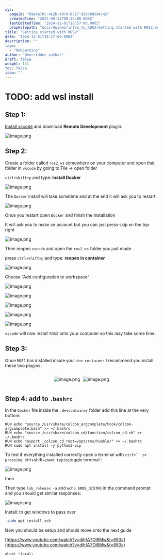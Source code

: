 ```yaml
---
sys:
  pageId: "89e0a78c-4e2b-4070-b327-d28cb0694742"
  createdTime: "2024-08-21T00:24:00.000Z"
  lastEditedTime: "2024-11-01T18:57:00.000Z"
  propFilepath: "docs/Guides/intro_to_ROS2/Getting started with ROS2.md"
title: "Getting started with ROS2"
date: "2024-11-01T18:57:00.000Z"
description: ""
tags:
  - "Onboarding"
author: "Overridden author"
draft: false
weight: 141
toc: false
icon: ""
---
```


# TODO: add wsl install

## Step 1:

[Install vscode](https://code.visualstudio.com/download) and download **Remote Development** plugin:

![image.png](https://prod-files-secure.s3.us-west-2.amazonaws.com/d518164a-d88e-44d1-a4ee-3adb3bd8bce0/efb52993-1881-4a40-b95e-6f020334f022/image.png?X-Amz-Algorithm=AWS4-HMAC-SHA256&X-Amz-Content-Sha256=UNSIGNED-PAYLOAD&X-Amz-Credential=ASIAZI2LB4664K2AYM6M%2F20250214%2Fus-west-2%2Fs3%2Faws4_request&X-Amz-Date=20250214T090806Z&X-Amz-Expires=3600&X-Amz-Security-Token=IQoJb3JpZ2luX2VjEAAaCXVzLXdlc3QtMiJIMEYCIQDRe%2BrVBVPAxq0xg7zjwgWhNtSuO7%2FykR42tvH47nJ%2BRwIhAPAUHKd5roMO29x4XOi3tV0f68ifjhWCGEoWG9D2yqRvKv8DCCkQABoMNjM3NDIzMTgzODA1IgzbL%2B6DHlY0LeclMx0q3AMjbHGFWP02ZFauNI4lf%2FfMudzhuclfdTFFrQrxwL6McuhgEnu5N8ZbjLm5FAaIGaV8AsXIUnQ8lzhp1PjQAgDPJdLKCFYpHaXfrVtpKPjhUOluo8Dsf0gvRRXRBqo8cbLRe6d2PiwoBY0unCNYdROkstL1nBrQWgOcp9FS3T%2BjruWR9pnUVmhfd3HukhPt7WwkUtYPpN42Q2PgE80KIBF6nEzJUG0K09EOPCgbfYJmxId5BeNry3wGnPye72gBnnHWVC%2Fb%2BNOr8dL%2BY5dvsMPIQWBS37jG5eP94PbbY%2FBZxeM5IqqMlvaVSdCkKIjFprKxKFm7Zbm5FHsoL6buAKa40MAZ5X2JXFKNiYrrz2xuIyJ0eaN76oOH25cZkon28LHU%2B0qYIukmdll4yPhE5AhyXVuXP6uGu0vUY8iFIif1HutqqUC%2F4yngeACMkIIB8VvK3zL1TQrPldmcOEepp0u9xpz%2FGVw48A292gSzpGyZeCrwLKyGvMozHYJIPI6rogJoXxllFfx71hPwXpkMtjFn0GigXp8uzKlf4Ag%2B943wXjYqHetNamo2HhMfopTDgVHnpBrC8wrGnzWTT%2FE7jh2qy3W3ywQosPVrhuCEG0sPrBumknHHcsN253x8bzCP6ru9BjqkAWj0WW0tE8pjCYI2qN6IqVwPTAUj4RCim6B1NRF3cLeYqTwJK8T5T%2FrIvuOAzbIqes30V8%2FtIX7ktIR9FtwxJw9fw32Ag9WwNEihdciGVZiddHsgxARbOPJDeY4UViI4LoI%2Bmow7WI23I7ssEjBgxM2zWHI8vFa%2F9dSJFYXQfxqT4lPwTqI%2BEh9rZNXsr8HoJfiIHJuA9aHrxW0YGLdGdmWNDCPt&X-Amz-Signature=6d5f1925f2d4ae1f3437403d550a002c438c27322b7a124304a2294cd9087a96&X-Amz-SignedHeaders=host&x-id=GetObject)

## Step 2:

Create a folder called `ros2_ws` somewhere on your computer and open that folder in `vscode` by going to File → open folder 

`ctrl+shift+p` and type: **Install Docker**

![image.png](https://prod-files-secure.s3.us-west-2.amazonaws.com/d518164a-d88e-44d1-a4ee-3adb3bd8bce0/2269dc0e-1cd5-47ff-bceb-c04ad9b2eab0/image.png?X-Amz-Algorithm=AWS4-HMAC-SHA256&X-Amz-Content-Sha256=UNSIGNED-PAYLOAD&X-Amz-Credential=ASIAZI2LB4664K2AYM6M%2F20250214%2Fus-west-2%2Fs3%2Faws4_request&X-Amz-Date=20250214T090806Z&X-Amz-Expires=3600&X-Amz-Security-Token=IQoJb3JpZ2luX2VjEAAaCXVzLXdlc3QtMiJIMEYCIQDRe%2BrVBVPAxq0xg7zjwgWhNtSuO7%2FykR42tvH47nJ%2BRwIhAPAUHKd5roMO29x4XOi3tV0f68ifjhWCGEoWG9D2yqRvKv8DCCkQABoMNjM3NDIzMTgzODA1IgzbL%2B6DHlY0LeclMx0q3AMjbHGFWP02ZFauNI4lf%2FfMudzhuclfdTFFrQrxwL6McuhgEnu5N8ZbjLm5FAaIGaV8AsXIUnQ8lzhp1PjQAgDPJdLKCFYpHaXfrVtpKPjhUOluo8Dsf0gvRRXRBqo8cbLRe6d2PiwoBY0unCNYdROkstL1nBrQWgOcp9FS3T%2BjruWR9pnUVmhfd3HukhPt7WwkUtYPpN42Q2PgE80KIBF6nEzJUG0K09EOPCgbfYJmxId5BeNry3wGnPye72gBnnHWVC%2Fb%2BNOr8dL%2BY5dvsMPIQWBS37jG5eP94PbbY%2FBZxeM5IqqMlvaVSdCkKIjFprKxKFm7Zbm5FHsoL6buAKa40MAZ5X2JXFKNiYrrz2xuIyJ0eaN76oOH25cZkon28LHU%2B0qYIukmdll4yPhE5AhyXVuXP6uGu0vUY8iFIif1HutqqUC%2F4yngeACMkIIB8VvK3zL1TQrPldmcOEepp0u9xpz%2FGVw48A292gSzpGyZeCrwLKyGvMozHYJIPI6rogJoXxllFfx71hPwXpkMtjFn0GigXp8uzKlf4Ag%2B943wXjYqHetNamo2HhMfopTDgVHnpBrC8wrGnzWTT%2FE7jh2qy3W3ywQosPVrhuCEG0sPrBumknHHcsN253x8bzCP6ru9BjqkAWj0WW0tE8pjCYI2qN6IqVwPTAUj4RCim6B1NRF3cLeYqTwJK8T5T%2FrIvuOAzbIqes30V8%2FtIX7ktIR9FtwxJw9fw32Ag9WwNEihdciGVZiddHsgxARbOPJDeY4UViI4LoI%2Bmow7WI23I7ssEjBgxM2zWHI8vFa%2F9dSJFYXQfxqT4lPwTqI%2BEh9rZNXsr8HoJfiIHJuA9aHrxW0YGLdGdmWNDCPt&X-Amz-Signature=7fda9a49df769df62b202fa960cdfc99b9b686a4a3316db9de94652787e2044f&X-Amz-SignedHeaders=host&x-id=GetObject)

The `Docker` install will take sometime and at the end it will ask you to restart

![image.png](https://prod-files-secure.s3.us-west-2.amazonaws.com/d518164a-d88e-44d1-a4ee-3adb3bd8bce0/ed233f78-be33-4b1f-b89c-9c346c0e961e/image.png?X-Amz-Algorithm=AWS4-HMAC-SHA256&X-Amz-Content-Sha256=UNSIGNED-PAYLOAD&X-Amz-Credential=ASIAZI2LB4664K2AYM6M%2F20250214%2Fus-west-2%2Fs3%2Faws4_request&X-Amz-Date=20250214T090806Z&X-Amz-Expires=3600&X-Amz-Security-Token=IQoJb3JpZ2luX2VjEAAaCXVzLXdlc3QtMiJIMEYCIQDRe%2BrVBVPAxq0xg7zjwgWhNtSuO7%2FykR42tvH47nJ%2BRwIhAPAUHKd5roMO29x4XOi3tV0f68ifjhWCGEoWG9D2yqRvKv8DCCkQABoMNjM3NDIzMTgzODA1IgzbL%2B6DHlY0LeclMx0q3AMjbHGFWP02ZFauNI4lf%2FfMudzhuclfdTFFrQrxwL6McuhgEnu5N8ZbjLm5FAaIGaV8AsXIUnQ8lzhp1PjQAgDPJdLKCFYpHaXfrVtpKPjhUOluo8Dsf0gvRRXRBqo8cbLRe6d2PiwoBY0unCNYdROkstL1nBrQWgOcp9FS3T%2BjruWR9pnUVmhfd3HukhPt7WwkUtYPpN42Q2PgE80KIBF6nEzJUG0K09EOPCgbfYJmxId5BeNry3wGnPye72gBnnHWVC%2Fb%2BNOr8dL%2BY5dvsMPIQWBS37jG5eP94PbbY%2FBZxeM5IqqMlvaVSdCkKIjFprKxKFm7Zbm5FHsoL6buAKa40MAZ5X2JXFKNiYrrz2xuIyJ0eaN76oOH25cZkon28LHU%2B0qYIukmdll4yPhE5AhyXVuXP6uGu0vUY8iFIif1HutqqUC%2F4yngeACMkIIB8VvK3zL1TQrPldmcOEepp0u9xpz%2FGVw48A292gSzpGyZeCrwLKyGvMozHYJIPI6rogJoXxllFfx71hPwXpkMtjFn0GigXp8uzKlf4Ag%2B943wXjYqHetNamo2HhMfopTDgVHnpBrC8wrGnzWTT%2FE7jh2qy3W3ywQosPVrhuCEG0sPrBumknHHcsN253x8bzCP6ru9BjqkAWj0WW0tE8pjCYI2qN6IqVwPTAUj4RCim6B1NRF3cLeYqTwJK8T5T%2FrIvuOAzbIqes30V8%2FtIX7ktIR9FtwxJw9fw32Ag9WwNEihdciGVZiddHsgxARbOPJDeY4UViI4LoI%2Bmow7WI23I7ssEjBgxM2zWHI8vFa%2F9dSJFYXQfxqT4lPwTqI%2BEh9rZNXsr8HoJfiIHJuA9aHrxW0YGLdGdmWNDCPt&X-Amz-Signature=3551654fe7216ac288466a24d0587e1508c6f0c1d862eba89f0a28aac5fc7ec2&X-Amz-SignedHeaders=host&x-id=GetObject)

Once you restart open `Docker` and finish the installation

It will ask you to make an account but you can just press skip on the top right

![image.png](https://prod-files-secure.s3.us-west-2.amazonaws.com/d518164a-d88e-44d1-a4ee-3adb3bd8bce0/21010ad9-1659-4fd9-9f59-9932a09b2a3d/image.png?X-Amz-Algorithm=AWS4-HMAC-SHA256&X-Amz-Content-Sha256=UNSIGNED-PAYLOAD&X-Amz-Credential=ASIAZI2LB4664K2AYM6M%2F20250214%2Fus-west-2%2Fs3%2Faws4_request&X-Amz-Date=20250214T090806Z&X-Amz-Expires=3600&X-Amz-Security-Token=IQoJb3JpZ2luX2VjEAAaCXVzLXdlc3QtMiJIMEYCIQDRe%2BrVBVPAxq0xg7zjwgWhNtSuO7%2FykR42tvH47nJ%2BRwIhAPAUHKd5roMO29x4XOi3tV0f68ifjhWCGEoWG9D2yqRvKv8DCCkQABoMNjM3NDIzMTgzODA1IgzbL%2B6DHlY0LeclMx0q3AMjbHGFWP02ZFauNI4lf%2FfMudzhuclfdTFFrQrxwL6McuhgEnu5N8ZbjLm5FAaIGaV8AsXIUnQ8lzhp1PjQAgDPJdLKCFYpHaXfrVtpKPjhUOluo8Dsf0gvRRXRBqo8cbLRe6d2PiwoBY0unCNYdROkstL1nBrQWgOcp9FS3T%2BjruWR9pnUVmhfd3HukhPt7WwkUtYPpN42Q2PgE80KIBF6nEzJUG0K09EOPCgbfYJmxId5BeNry3wGnPye72gBnnHWVC%2Fb%2BNOr8dL%2BY5dvsMPIQWBS37jG5eP94PbbY%2FBZxeM5IqqMlvaVSdCkKIjFprKxKFm7Zbm5FHsoL6buAKa40MAZ5X2JXFKNiYrrz2xuIyJ0eaN76oOH25cZkon28LHU%2B0qYIukmdll4yPhE5AhyXVuXP6uGu0vUY8iFIif1HutqqUC%2F4yngeACMkIIB8VvK3zL1TQrPldmcOEepp0u9xpz%2FGVw48A292gSzpGyZeCrwLKyGvMozHYJIPI6rogJoXxllFfx71hPwXpkMtjFn0GigXp8uzKlf4Ag%2B943wXjYqHetNamo2HhMfopTDgVHnpBrC8wrGnzWTT%2FE7jh2qy3W3ywQosPVrhuCEG0sPrBumknHHcsN253x8bzCP6ru9BjqkAWj0WW0tE8pjCYI2qN6IqVwPTAUj4RCim6B1NRF3cLeYqTwJK8T5T%2FrIvuOAzbIqes30V8%2FtIX7ktIR9FtwxJw9fw32Ag9WwNEihdciGVZiddHsgxARbOPJDeY4UViI4LoI%2Bmow7WI23I7ssEjBgxM2zWHI8vFa%2F9dSJFYXQfxqT4lPwTqI%2BEh9rZNXsr8HoJfiIHJuA9aHrxW0YGLdGdmWNDCPt&X-Amz-Signature=5fe3a9cd495c0671968215a0dc1a73a0eb2db7aa97e795514d1760ead73ae5f8&X-Amz-SignedHeaders=host&x-id=GetObject)

Then reopen `vscode` and open the `ros2_ws` folder you just made

press `ctrl+shift+p` and type: **reopen in container**

![image.png](https://prod-files-secure.s3.us-west-2.amazonaws.com/d518164a-d88e-44d1-a4ee-3adb3bd8bce0/4e93b8c2-41ad-488c-8095-c74205196118/image.png?X-Amz-Algorithm=AWS4-HMAC-SHA256&X-Amz-Content-Sha256=UNSIGNED-PAYLOAD&X-Amz-Credential=ASIAZI2LB4664K2AYM6M%2F20250214%2Fus-west-2%2Fs3%2Faws4_request&X-Amz-Date=20250214T090806Z&X-Amz-Expires=3600&X-Amz-Security-Token=IQoJb3JpZ2luX2VjEAAaCXVzLXdlc3QtMiJIMEYCIQDRe%2BrVBVPAxq0xg7zjwgWhNtSuO7%2FykR42tvH47nJ%2BRwIhAPAUHKd5roMO29x4XOi3tV0f68ifjhWCGEoWG9D2yqRvKv8DCCkQABoMNjM3NDIzMTgzODA1IgzbL%2B6DHlY0LeclMx0q3AMjbHGFWP02ZFauNI4lf%2FfMudzhuclfdTFFrQrxwL6McuhgEnu5N8ZbjLm5FAaIGaV8AsXIUnQ8lzhp1PjQAgDPJdLKCFYpHaXfrVtpKPjhUOluo8Dsf0gvRRXRBqo8cbLRe6d2PiwoBY0unCNYdROkstL1nBrQWgOcp9FS3T%2BjruWR9pnUVmhfd3HukhPt7WwkUtYPpN42Q2PgE80KIBF6nEzJUG0K09EOPCgbfYJmxId5BeNry3wGnPye72gBnnHWVC%2Fb%2BNOr8dL%2BY5dvsMPIQWBS37jG5eP94PbbY%2FBZxeM5IqqMlvaVSdCkKIjFprKxKFm7Zbm5FHsoL6buAKa40MAZ5X2JXFKNiYrrz2xuIyJ0eaN76oOH25cZkon28LHU%2B0qYIukmdll4yPhE5AhyXVuXP6uGu0vUY8iFIif1HutqqUC%2F4yngeACMkIIB8VvK3zL1TQrPldmcOEepp0u9xpz%2FGVw48A292gSzpGyZeCrwLKyGvMozHYJIPI6rogJoXxllFfx71hPwXpkMtjFn0GigXp8uzKlf4Ag%2B943wXjYqHetNamo2HhMfopTDgVHnpBrC8wrGnzWTT%2FE7jh2qy3W3ywQosPVrhuCEG0sPrBumknHHcsN253x8bzCP6ru9BjqkAWj0WW0tE8pjCYI2qN6IqVwPTAUj4RCim6B1NRF3cLeYqTwJK8T5T%2FrIvuOAzbIqes30V8%2FtIX7ktIR9FtwxJw9fw32Ag9WwNEihdciGVZiddHsgxARbOPJDeY4UViI4LoI%2Bmow7WI23I7ssEjBgxM2zWHI8vFa%2F9dSJFYXQfxqT4lPwTqI%2BEh9rZNXsr8HoJfiIHJuA9aHrxW0YGLdGdmWNDCPt&X-Amz-Signature=2c4a8e6e01be66fcb969166049f09d891599151d61216298dca4184b8b0ff785&X-Amz-SignedHeaders=host&x-id=GetObject)

Choose “Add configuration to workspace”

![image.png](https://prod-files-secure.s3.us-west-2.amazonaws.com/d518164a-d88e-44d1-a4ee-3adb3bd8bce0/9560b282-5060-4989-ba37-97e7b2c22476/image.png?X-Amz-Algorithm=AWS4-HMAC-SHA256&X-Amz-Content-Sha256=UNSIGNED-PAYLOAD&X-Amz-Credential=ASIAZI2LB4664K2AYM6M%2F20250214%2Fus-west-2%2Fs3%2Faws4_request&X-Amz-Date=20250214T090806Z&X-Amz-Expires=3600&X-Amz-Security-Token=IQoJb3JpZ2luX2VjEAAaCXVzLXdlc3QtMiJIMEYCIQDRe%2BrVBVPAxq0xg7zjwgWhNtSuO7%2FykR42tvH47nJ%2BRwIhAPAUHKd5roMO29x4XOi3tV0f68ifjhWCGEoWG9D2yqRvKv8DCCkQABoMNjM3NDIzMTgzODA1IgzbL%2B6DHlY0LeclMx0q3AMjbHGFWP02ZFauNI4lf%2FfMudzhuclfdTFFrQrxwL6McuhgEnu5N8ZbjLm5FAaIGaV8AsXIUnQ8lzhp1PjQAgDPJdLKCFYpHaXfrVtpKPjhUOluo8Dsf0gvRRXRBqo8cbLRe6d2PiwoBY0unCNYdROkstL1nBrQWgOcp9FS3T%2BjruWR9pnUVmhfd3HukhPt7WwkUtYPpN42Q2PgE80KIBF6nEzJUG0K09EOPCgbfYJmxId5BeNry3wGnPye72gBnnHWVC%2Fb%2BNOr8dL%2BY5dvsMPIQWBS37jG5eP94PbbY%2FBZxeM5IqqMlvaVSdCkKIjFprKxKFm7Zbm5FHsoL6buAKa40MAZ5X2JXFKNiYrrz2xuIyJ0eaN76oOH25cZkon28LHU%2B0qYIukmdll4yPhE5AhyXVuXP6uGu0vUY8iFIif1HutqqUC%2F4yngeACMkIIB8VvK3zL1TQrPldmcOEepp0u9xpz%2FGVw48A292gSzpGyZeCrwLKyGvMozHYJIPI6rogJoXxllFfx71hPwXpkMtjFn0GigXp8uzKlf4Ag%2B943wXjYqHetNamo2HhMfopTDgVHnpBrC8wrGnzWTT%2FE7jh2qy3W3ywQosPVrhuCEG0sPrBumknHHcsN253x8bzCP6ru9BjqkAWj0WW0tE8pjCYI2qN6IqVwPTAUj4RCim6B1NRF3cLeYqTwJK8T5T%2FrIvuOAzbIqes30V8%2FtIX7ktIR9FtwxJw9fw32Ag9WwNEihdciGVZiddHsgxARbOPJDeY4UViI4LoI%2Bmow7WI23I7ssEjBgxM2zWHI8vFa%2F9dSJFYXQfxqT4lPwTqI%2BEh9rZNXsr8HoJfiIHJuA9aHrxW0YGLdGdmWNDCPt&X-Amz-Signature=9b447613784accd832176d2d5ae27e97eca8a35dfda939ce54964ac84021e881&X-Amz-SignedHeaders=host&x-id=GetObject)

![image.png](https://prod-files-secure.s3.us-west-2.amazonaws.com/d518164a-d88e-44d1-a4ee-3adb3bd8bce0/2ee63f81-886b-48e8-a553-dc6e5eac99e4/image.png?X-Amz-Algorithm=AWS4-HMAC-SHA256&X-Amz-Content-Sha256=UNSIGNED-PAYLOAD&X-Amz-Credential=ASIAZI2LB4664K2AYM6M%2F20250214%2Fus-west-2%2Fs3%2Faws4_request&X-Amz-Date=20250214T090806Z&X-Amz-Expires=3600&X-Amz-Security-Token=IQoJb3JpZ2luX2VjEAAaCXVzLXdlc3QtMiJIMEYCIQDRe%2BrVBVPAxq0xg7zjwgWhNtSuO7%2FykR42tvH47nJ%2BRwIhAPAUHKd5roMO29x4XOi3tV0f68ifjhWCGEoWG9D2yqRvKv8DCCkQABoMNjM3NDIzMTgzODA1IgzbL%2B6DHlY0LeclMx0q3AMjbHGFWP02ZFauNI4lf%2FfMudzhuclfdTFFrQrxwL6McuhgEnu5N8ZbjLm5FAaIGaV8AsXIUnQ8lzhp1PjQAgDPJdLKCFYpHaXfrVtpKPjhUOluo8Dsf0gvRRXRBqo8cbLRe6d2PiwoBY0unCNYdROkstL1nBrQWgOcp9FS3T%2BjruWR9pnUVmhfd3HukhPt7WwkUtYPpN42Q2PgE80KIBF6nEzJUG0K09EOPCgbfYJmxId5BeNry3wGnPye72gBnnHWVC%2Fb%2BNOr8dL%2BY5dvsMPIQWBS37jG5eP94PbbY%2FBZxeM5IqqMlvaVSdCkKIjFprKxKFm7Zbm5FHsoL6buAKa40MAZ5X2JXFKNiYrrz2xuIyJ0eaN76oOH25cZkon28LHU%2B0qYIukmdll4yPhE5AhyXVuXP6uGu0vUY8iFIif1HutqqUC%2F4yngeACMkIIB8VvK3zL1TQrPldmcOEepp0u9xpz%2FGVw48A292gSzpGyZeCrwLKyGvMozHYJIPI6rogJoXxllFfx71hPwXpkMtjFn0GigXp8uzKlf4Ag%2B943wXjYqHetNamo2HhMfopTDgVHnpBrC8wrGnzWTT%2FE7jh2qy3W3ywQosPVrhuCEG0sPrBumknHHcsN253x8bzCP6ru9BjqkAWj0WW0tE8pjCYI2qN6IqVwPTAUj4RCim6B1NRF3cLeYqTwJK8T5T%2FrIvuOAzbIqes30V8%2FtIX7ktIR9FtwxJw9fw32Ag9WwNEihdciGVZiddHsgxARbOPJDeY4UViI4LoI%2Bmow7WI23I7ssEjBgxM2zWHI8vFa%2F9dSJFYXQfxqT4lPwTqI%2BEh9rZNXsr8HoJfiIHJuA9aHrxW0YGLdGdmWNDCPt&X-Amz-Signature=5724740220c0446c44096bbba8a1ef513387cab555c66e754e37bb479d5792eb&X-Amz-SignedHeaders=host&x-id=GetObject)

![image.png](https://prod-files-secure.s3.us-west-2.amazonaws.com/d518164a-d88e-44d1-a4ee-3adb3bd8bce0/ae1580b2-b048-407e-aed9-b584224a7a04/image.png?X-Amz-Algorithm=AWS4-HMAC-SHA256&X-Amz-Content-Sha256=UNSIGNED-PAYLOAD&X-Amz-Credential=ASIAZI2LB4664K2AYM6M%2F20250214%2Fus-west-2%2Fs3%2Faws4_request&X-Amz-Date=20250214T090806Z&X-Amz-Expires=3600&X-Amz-Security-Token=IQoJb3JpZ2luX2VjEAAaCXVzLXdlc3QtMiJIMEYCIQDRe%2BrVBVPAxq0xg7zjwgWhNtSuO7%2FykR42tvH47nJ%2BRwIhAPAUHKd5roMO29x4XOi3tV0f68ifjhWCGEoWG9D2yqRvKv8DCCkQABoMNjM3NDIzMTgzODA1IgzbL%2B6DHlY0LeclMx0q3AMjbHGFWP02ZFauNI4lf%2FfMudzhuclfdTFFrQrxwL6McuhgEnu5N8ZbjLm5FAaIGaV8AsXIUnQ8lzhp1PjQAgDPJdLKCFYpHaXfrVtpKPjhUOluo8Dsf0gvRRXRBqo8cbLRe6d2PiwoBY0unCNYdROkstL1nBrQWgOcp9FS3T%2BjruWR9pnUVmhfd3HukhPt7WwkUtYPpN42Q2PgE80KIBF6nEzJUG0K09EOPCgbfYJmxId5BeNry3wGnPye72gBnnHWVC%2Fb%2BNOr8dL%2BY5dvsMPIQWBS37jG5eP94PbbY%2FBZxeM5IqqMlvaVSdCkKIjFprKxKFm7Zbm5FHsoL6buAKa40MAZ5X2JXFKNiYrrz2xuIyJ0eaN76oOH25cZkon28LHU%2B0qYIukmdll4yPhE5AhyXVuXP6uGu0vUY8iFIif1HutqqUC%2F4yngeACMkIIB8VvK3zL1TQrPldmcOEepp0u9xpz%2FGVw48A292gSzpGyZeCrwLKyGvMozHYJIPI6rogJoXxllFfx71hPwXpkMtjFn0GigXp8uzKlf4Ag%2B943wXjYqHetNamo2HhMfopTDgVHnpBrC8wrGnzWTT%2FE7jh2qy3W3ywQosPVrhuCEG0sPrBumknHHcsN253x8bzCP6ru9BjqkAWj0WW0tE8pjCYI2qN6IqVwPTAUj4RCim6B1NRF3cLeYqTwJK8T5T%2FrIvuOAzbIqes30V8%2FtIX7ktIR9FtwxJw9fw32Ag9WwNEihdciGVZiddHsgxARbOPJDeY4UViI4LoI%2Bmow7WI23I7ssEjBgxM2zWHI8vFa%2F9dSJFYXQfxqT4lPwTqI%2BEh9rZNXsr8HoJfiIHJuA9aHrxW0YGLdGdmWNDCPt&X-Amz-Signature=d41c7cf16abf2277e66426c08b18f3626ef24bada8e69bf8257f53b05f04e2dc&X-Amz-SignedHeaders=host&x-id=GetObject)

![image.png](https://prod-files-secure.s3.us-west-2.amazonaws.com/d518164a-d88e-44d1-a4ee-3adb3bd8bce0/53255b28-f75e-430f-b9e3-c0ac8577e42b/image.png?X-Amz-Algorithm=AWS4-HMAC-SHA256&X-Amz-Content-Sha256=UNSIGNED-PAYLOAD&X-Amz-Credential=ASIAZI2LB4664K2AYM6M%2F20250214%2Fus-west-2%2Fs3%2Faws4_request&X-Amz-Date=20250214T090806Z&X-Amz-Expires=3600&X-Amz-Security-Token=IQoJb3JpZ2luX2VjEAAaCXVzLXdlc3QtMiJIMEYCIQDRe%2BrVBVPAxq0xg7zjwgWhNtSuO7%2FykR42tvH47nJ%2BRwIhAPAUHKd5roMO29x4XOi3tV0f68ifjhWCGEoWG9D2yqRvKv8DCCkQABoMNjM3NDIzMTgzODA1IgzbL%2B6DHlY0LeclMx0q3AMjbHGFWP02ZFauNI4lf%2FfMudzhuclfdTFFrQrxwL6McuhgEnu5N8ZbjLm5FAaIGaV8AsXIUnQ8lzhp1PjQAgDPJdLKCFYpHaXfrVtpKPjhUOluo8Dsf0gvRRXRBqo8cbLRe6d2PiwoBY0unCNYdROkstL1nBrQWgOcp9FS3T%2BjruWR9pnUVmhfd3HukhPt7WwkUtYPpN42Q2PgE80KIBF6nEzJUG0K09EOPCgbfYJmxId5BeNry3wGnPye72gBnnHWVC%2Fb%2BNOr8dL%2BY5dvsMPIQWBS37jG5eP94PbbY%2FBZxeM5IqqMlvaVSdCkKIjFprKxKFm7Zbm5FHsoL6buAKa40MAZ5X2JXFKNiYrrz2xuIyJ0eaN76oOH25cZkon28LHU%2B0qYIukmdll4yPhE5AhyXVuXP6uGu0vUY8iFIif1HutqqUC%2F4yngeACMkIIB8VvK3zL1TQrPldmcOEepp0u9xpz%2FGVw48A292gSzpGyZeCrwLKyGvMozHYJIPI6rogJoXxllFfx71hPwXpkMtjFn0GigXp8uzKlf4Ag%2B943wXjYqHetNamo2HhMfopTDgVHnpBrC8wrGnzWTT%2FE7jh2qy3W3ywQosPVrhuCEG0sPrBumknHHcsN253x8bzCP6ru9BjqkAWj0WW0tE8pjCYI2qN6IqVwPTAUj4RCim6B1NRF3cLeYqTwJK8T5T%2FrIvuOAzbIqes30V8%2FtIX7ktIR9FtwxJw9fw32Ag9WwNEihdciGVZiddHsgxARbOPJDeY4UViI4LoI%2Bmow7WI23I7ssEjBgxM2zWHI8vFa%2F9dSJFYXQfxqT4lPwTqI%2BEh9rZNXsr8HoJfiIHJuA9aHrxW0YGLdGdmWNDCPt&X-Amz-Signature=7efb7f7a806e4b9119bbda8d7af0bfa0fe19a3d3175c9f9cb29af5e9200b3736&X-Amz-SignedHeaders=host&x-id=GetObject)

![image.png](https://prod-files-secure.s3.us-west-2.amazonaws.com/d518164a-d88e-44d1-a4ee-3adb3bd8bce0/7c562767-5af9-4ffb-97d1-327bcdf4ee00/image.png?X-Amz-Algorithm=AWS4-HMAC-SHA256&X-Amz-Content-Sha256=UNSIGNED-PAYLOAD&X-Amz-Credential=ASIAZI2LB4664K2AYM6M%2F20250214%2Fus-west-2%2Fs3%2Faws4_request&X-Amz-Date=20250214T090806Z&X-Amz-Expires=3600&X-Amz-Security-Token=IQoJb3JpZ2luX2VjEAAaCXVzLXdlc3QtMiJIMEYCIQDRe%2BrVBVPAxq0xg7zjwgWhNtSuO7%2FykR42tvH47nJ%2BRwIhAPAUHKd5roMO29x4XOi3tV0f68ifjhWCGEoWG9D2yqRvKv8DCCkQABoMNjM3NDIzMTgzODA1IgzbL%2B6DHlY0LeclMx0q3AMjbHGFWP02ZFauNI4lf%2FfMudzhuclfdTFFrQrxwL6McuhgEnu5N8ZbjLm5FAaIGaV8AsXIUnQ8lzhp1PjQAgDPJdLKCFYpHaXfrVtpKPjhUOluo8Dsf0gvRRXRBqo8cbLRe6d2PiwoBY0unCNYdROkstL1nBrQWgOcp9FS3T%2BjruWR9pnUVmhfd3HukhPt7WwkUtYPpN42Q2PgE80KIBF6nEzJUG0K09EOPCgbfYJmxId5BeNry3wGnPye72gBnnHWVC%2Fb%2BNOr8dL%2BY5dvsMPIQWBS37jG5eP94PbbY%2FBZxeM5IqqMlvaVSdCkKIjFprKxKFm7Zbm5FHsoL6buAKa40MAZ5X2JXFKNiYrrz2xuIyJ0eaN76oOH25cZkon28LHU%2B0qYIukmdll4yPhE5AhyXVuXP6uGu0vUY8iFIif1HutqqUC%2F4yngeACMkIIB8VvK3zL1TQrPldmcOEepp0u9xpz%2FGVw48A292gSzpGyZeCrwLKyGvMozHYJIPI6rogJoXxllFfx71hPwXpkMtjFn0GigXp8uzKlf4Ag%2B943wXjYqHetNamo2HhMfopTDgVHnpBrC8wrGnzWTT%2FE7jh2qy3W3ywQosPVrhuCEG0sPrBumknHHcsN253x8bzCP6ru9BjqkAWj0WW0tE8pjCYI2qN6IqVwPTAUj4RCim6B1NRF3cLeYqTwJK8T5T%2FrIvuOAzbIqes30V8%2FtIX7ktIR9FtwxJw9fw32Ag9WwNEihdciGVZiddHsgxARbOPJDeY4UViI4LoI%2Bmow7WI23I7ssEjBgxM2zWHI8vFa%2F9dSJFYXQfxqT4lPwTqI%2BEh9rZNXsr8HoJfiIHJuA9aHrxW0YGLdGdmWNDCPt&X-Amz-Signature=153dcb9745a3dada7a1d30683722c3f9906c8869847a428691555a8d1fa462c0&X-Amz-SignedHeaders=host&x-id=GetObject)

`vscode` will now install `ROS2` onto your computer so this may take some time.

## Step 3:

Once `ROS2` has installed inside your `dev-container` I recommend you install these two plugins:

<div style="display: flex;flex-direction: row; column-gap:10px; max-width: 630px;justify-content: center;">
<div>

![image.png](https://prod-files-secure.s3.us-west-2.amazonaws.com/d518164a-d88e-44d1-a4ee-3adb3bd8bce0/3fc3d550-5a54-4ba1-ba6b-faa01cdb7369/image.png?X-Amz-Algorithm=AWS4-HMAC-SHA256&X-Amz-Content-Sha256=UNSIGNED-PAYLOAD&X-Amz-Credential=ASIAZI2LB466ZVBZB3PY%2F20250214%2Fus-west-2%2Fs3%2Faws4_request&X-Amz-Date=20250214T090808Z&X-Amz-Expires=3600&X-Amz-Security-Token=IQoJb3JpZ2luX2VjEAAaCXVzLXdlc3QtMiJIMEYCIQD5PypL6m62I6VuC%2F7WkVgQulgopTPzx9BuSoVNdv%2FPsAIhAOOq8GUWCvcFEmfAo%2F3mVtxgITFZomblIcBP4VjFKw%2FwKv8DCCkQABoMNjM3NDIzMTgzODA1Igz7LvQaLNc7SOnXr9sq3AMGyUw0CKVKLPkgfV7K9AkcbhwUoiWbqT8rOZaEvc94RnhlTMLqPWHql5oZkkmAMEs9Xm6EC9E67y2jbwkUtoq2O%2Bwhr%2FfuulTPpAgrBJwnZNKRxaSYUhw4cBakihtvl0Pwe5iEp%2B4H6nZFvwDApbjPso4uqzWeo5uSGZjrLA%2BokYn3Nq42%2Bej1Ljkw7j1jOHGEGjyL84gF78KdyRNU1ldRFsURgEkbrt7Kw4hAPs4CvZagjswmsOpwlCmB80lyq0%2B2u4M7iHWhqMhYt%2B46A%2Bibm2IQjbBy9T1UkCwMQYq2PHvYXT3WFj%2FBqtNRjgb3X391%2BQRLO2e0Gb%2FKXq9C%2BQ6fqp0nxa6IjNsB3c%2FoaNUM0EGFOLoDFOUaycDG5Gq72oRFy5jryu0nV6etOmU%2F5wfi0sgEoDXUPXZd8bCBeytgaXXFLK9ZNQoVabvVlouZCp4xO%2BvycB0n6i5smYD8cxnU%2Bd5gv3e2SqAPKzohemdOsFCNUqxhM74Pa4cETzZsz%2BdCi8cyoMSPprSeKU3tx59oIOGm9%2FMWdiVQxEOGmrn4TvJCijI8HIGaNMqlxU6PLMK9yRlUv3vy3V5pgdt%2FAwFvGwYR1Vr44LNV8cDpTLhIoRf5LU5MsnL%2FrLagezCN6ru9BjqkAebdRs6NDBr4s6eubuuQPgTgDoSNByH%2FIxbYR031OFnz4l3jIMHmjinJz0xippMzht6VW1IloxXhixBHPfHIrHHR8FAp69hYInP6rJiu1lDpuTPithlrTL%2FVWSGEAMd4vYb0hi3ua%2FaUT%2Ft6Tr2zNtgPU2snpd3AYirqCEoWrep7ubhPfORYqdRh9%2FcyjO1H7lbazt3fdoWBcztuXLrxBSA5vDfc&X-Amz-Signature=5829a155b5c3715100db55af1751bd723f6b9b8f8b608c6a3deb155423a4daa9&X-Amz-SignedHeaders=host&x-id=GetObject)

</div>
<div>

![image.png](https://prod-files-secure.s3.us-west-2.amazonaws.com/d518164a-d88e-44d1-a4ee-3adb3bd8bce0/d994cc66-13c2-4093-a5a3-f84cf4601a82/image.png?X-Amz-Algorithm=AWS4-HMAC-SHA256&X-Amz-Content-Sha256=UNSIGNED-PAYLOAD&X-Amz-Credential=ASIAZI2LB4664EOBH6RS%2F20250214%2Fus-west-2%2Fs3%2Faws4_request&X-Amz-Date=20250214T090809Z&X-Amz-Expires=3600&X-Amz-Security-Token=IQoJb3JpZ2luX2VjEAAaCXVzLXdlc3QtMiJHMEUCIDSEJjCe%2Bs0WBln%2Fdg8lfsRnb2uAnFk9l2Pj28WtLn2kAiEAyqfOwQ3MeDwpSVY2xJzNYJOOWq9BRPQKeDO3BcOwfhoq%2FwMIKRAAGgw2Mzc0MjMxODM4MDUiDFnhqWm3gYu%2BvfWcByrcA4TAAKuJJGjX3MF8KgwSBJsyiNZSy1OtfI38Rsr6U6m0BumTWUXKZ6VLtucPODRETNR7wvtlCyF3F7kk8INTlkQ4WQI0ObFXSKDlyCAxq64USkczNh9WYjKiKBxUJzK3JU3XNHlKILlu79ieL9KtL%2Fv6lEpqF%2FG0sOboxABe8VqE8z2ibWuwpmN2GuLpZScPiol4ROVETGbVTJQJ6Mos6stbLEtLwFf%2B8l67YUeXS3MjpCFgQ%2BL5aoj9PDKhHwHwzd1TqKO9NlhPB9VaSlPxsiGgs7%2B8fsyhCUJyFvWyeMEYVWuZH70mD%2BNXAhSKzcbdKSqf80jI7SniL3KH205RxiNcrCpYQLMc9pWDOTjiRKCdlP9%2B1puJNAwApl8f9o7Dke8iOqrL8TyIv%2F4LjS2rGQ083JhPN9HWEJfYu4sc%2BEPHKa1Lwj7hZesw0ylVHpjX%2FYeg362zodmFf%2BspXsK6hEC7PdHltQ1q3W61rzpDeGHWX9wJHpNYag1iyw1me6wr%2FYeS%2B6DYsw94Y%2B2QuOWe8SlUgfkzWvhFKbCvvgMDG%2FvlaheR4TsmUCcimRSiB9zz3HSwCNrVhCbehbyfEGnGlC9Xo9%2BDiw%2F3Urca2%2BF%2FizYfD2uIOhfZacnn32uCMI3qu70GOqUBQ%2Fvbv86D%2FQx%2FRpEmOAMIk70knzt53uMaPAMEXqCGXYbdwIXB7hhONWQfCMPb0hqkZI4LKrPbsBOF%2BWjxQnMbTPDbpCPcD0nvJynibhjO%2BnoiUFuGPKvClCVWVeunLmG1LzrjVVCwXHekyfjqpdTrOq1rElr78ghSxGJsHr1Ctvkfcpm4XEC%2BK4IY7FiTtvz2es7%2FDNSINvyXdNkjqVUJdu4lEMPt&X-Amz-Signature=0c31caf5151eccaf5f4c2e1edd0e555d5b43e167465fba89bb75ed1743d8d2b5&X-Amz-SignedHeaders=host&x-id=GetObject)

</div>
</div>

## Step 4: add to `.bashrc`

In the `Docker` file inside the `.devcontainer` folder add this line at the very bottom: 

```docker
RUN echo "source /usr/share/colcon_argcomplete/hook/colcon-argcomplete.bash" >> ~/.bashrc
RUN echo "source /usr/share/colcon_cd/function/colcon_cd.sh" >> ~/.bashrc
RUN echo "export _colcon_cd_root=/opt/ros/humble/" >> ~/.bashrc
RUN sudo apt install -y python3-pip 
```

To test if everything installed correctly open a terminal with `ctrl+`` or pressing `ctrl+shift+p` and typing `toggle terminal`:

![image.png](https://prod-files-secure.s3.us-west-2.amazonaws.com/d518164a-d88e-44d1-a4ee-3adb3bd8bce0/6a4943d8-b04e-4c02-9a58-775f3384d1a5/image.png?X-Amz-Algorithm=AWS4-HMAC-SHA256&X-Amz-Content-Sha256=UNSIGNED-PAYLOAD&X-Amz-Credential=ASIAZI2LB4664K2AYM6M%2F20250214%2Fus-west-2%2Fs3%2Faws4_request&X-Amz-Date=20250214T090806Z&X-Amz-Expires=3600&X-Amz-Security-Token=IQoJb3JpZ2luX2VjEAAaCXVzLXdlc3QtMiJIMEYCIQDRe%2BrVBVPAxq0xg7zjwgWhNtSuO7%2FykR42tvH47nJ%2BRwIhAPAUHKd5roMO29x4XOi3tV0f68ifjhWCGEoWG9D2yqRvKv8DCCkQABoMNjM3NDIzMTgzODA1IgzbL%2B6DHlY0LeclMx0q3AMjbHGFWP02ZFauNI4lf%2FfMudzhuclfdTFFrQrxwL6McuhgEnu5N8ZbjLm5FAaIGaV8AsXIUnQ8lzhp1PjQAgDPJdLKCFYpHaXfrVtpKPjhUOluo8Dsf0gvRRXRBqo8cbLRe6d2PiwoBY0unCNYdROkstL1nBrQWgOcp9FS3T%2BjruWR9pnUVmhfd3HukhPt7WwkUtYPpN42Q2PgE80KIBF6nEzJUG0K09EOPCgbfYJmxId5BeNry3wGnPye72gBnnHWVC%2Fb%2BNOr8dL%2BY5dvsMPIQWBS37jG5eP94PbbY%2FBZxeM5IqqMlvaVSdCkKIjFprKxKFm7Zbm5FHsoL6buAKa40MAZ5X2JXFKNiYrrz2xuIyJ0eaN76oOH25cZkon28LHU%2B0qYIukmdll4yPhE5AhyXVuXP6uGu0vUY8iFIif1HutqqUC%2F4yngeACMkIIB8VvK3zL1TQrPldmcOEepp0u9xpz%2FGVw48A292gSzpGyZeCrwLKyGvMozHYJIPI6rogJoXxllFfx71hPwXpkMtjFn0GigXp8uzKlf4Ag%2B943wXjYqHetNamo2HhMfopTDgVHnpBrC8wrGnzWTT%2FE7jh2qy3W3ywQosPVrhuCEG0sPrBumknHHcsN253x8bzCP6ru9BjqkAWj0WW0tE8pjCYI2qN6IqVwPTAUj4RCim6B1NRF3cLeYqTwJK8T5T%2FrIvuOAzbIqes30V8%2FtIX7ktIR9FtwxJw9fw32Ag9WwNEihdciGVZiddHsgxARbOPJDeY4UViI4LoI%2Bmow7WI23I7ssEjBgxM2zWHI8vFa%2F9dSJFYXQfxqT4lPwTqI%2BEh9rZNXsr8HoJfiIHJuA9aHrxW0YGLdGdmWNDCPt&X-Amz-Signature=4cb9ab014f09dd1c7a94a73ae2ae4f02923aa60f3ea694e7bae142ad8e1a5db1&X-Amz-SignedHeaders=host&x-id=GetObject)

then 

Then type `lsb_release -a` and `echo $ROS_DISTRO` in the command prompt and you should get similar responses:

![image.png](https://prod-files-secure.s3.us-west-2.amazonaws.com/d518164a-d88e-44d1-a4ee-3adb3bd8bce0/3e635dec-a805-4e85-8b9e-d000e5b71a4e/image.png?X-Amz-Algorithm=AWS4-HMAC-SHA256&X-Amz-Content-Sha256=UNSIGNED-PAYLOAD&X-Amz-Credential=ASIAZI2LB4664K2AYM6M%2F20250214%2Fus-west-2%2Fs3%2Faws4_request&X-Amz-Date=20250214T090806Z&X-Amz-Expires=3600&X-Amz-Security-Token=IQoJb3JpZ2luX2VjEAAaCXVzLXdlc3QtMiJIMEYCIQDRe%2BrVBVPAxq0xg7zjwgWhNtSuO7%2FykR42tvH47nJ%2BRwIhAPAUHKd5roMO29x4XOi3tV0f68ifjhWCGEoWG9D2yqRvKv8DCCkQABoMNjM3NDIzMTgzODA1IgzbL%2B6DHlY0LeclMx0q3AMjbHGFWP02ZFauNI4lf%2FfMudzhuclfdTFFrQrxwL6McuhgEnu5N8ZbjLm5FAaIGaV8AsXIUnQ8lzhp1PjQAgDPJdLKCFYpHaXfrVtpKPjhUOluo8Dsf0gvRRXRBqo8cbLRe6d2PiwoBY0unCNYdROkstL1nBrQWgOcp9FS3T%2BjruWR9pnUVmhfd3HukhPt7WwkUtYPpN42Q2PgE80KIBF6nEzJUG0K09EOPCgbfYJmxId5BeNry3wGnPye72gBnnHWVC%2Fb%2BNOr8dL%2BY5dvsMPIQWBS37jG5eP94PbbY%2FBZxeM5IqqMlvaVSdCkKIjFprKxKFm7Zbm5FHsoL6buAKa40MAZ5X2JXFKNiYrrz2xuIyJ0eaN76oOH25cZkon28LHU%2B0qYIukmdll4yPhE5AhyXVuXP6uGu0vUY8iFIif1HutqqUC%2F4yngeACMkIIB8VvK3zL1TQrPldmcOEepp0u9xpz%2FGVw48A292gSzpGyZeCrwLKyGvMozHYJIPI6rogJoXxllFfx71hPwXpkMtjFn0GigXp8uzKlf4Ag%2B943wXjYqHetNamo2HhMfopTDgVHnpBrC8wrGnzWTT%2FE7jh2qy3W3ywQosPVrhuCEG0sPrBumknHHcsN253x8bzCP6ru9BjqkAWj0WW0tE8pjCYI2qN6IqVwPTAUj4RCim6B1NRF3cLeYqTwJK8T5T%2FrIvuOAzbIqes30V8%2FtIX7ktIR9FtwxJw9fw32Ag9WwNEihdciGVZiddHsgxARbOPJDeY4UViI4LoI%2Bmow7WI23I7ssEjBgxM2zWHI8vFa%2F9dSJFYXQfxqT4lPwTqI%2BEh9rZNXsr8HoJfiIHJuA9aHrxW0YGLdGdmWNDCPt&X-Amz-Signature=cd549c94a256c67d3f70ef27fc8f91dbef18d8b6bba911bb9550eb02f3eaf8b2&X-Amz-SignedHeaders=host&x-id=GetObject)

Install:  to get windows to pass over

```bash
 sudo apt install xcb
```

Now you should be setup and should move onto the next guide 

[https://www.youtube.com/watch?v=dihfA7Ol6Mw&t=650s](https://www.youtube.com/watch?v=dihfA7Ol6Mw&t=650s)

```python
xhost +local:
```
